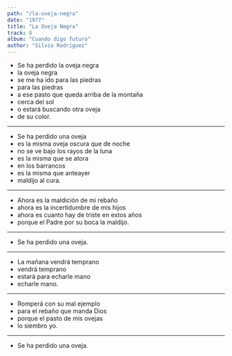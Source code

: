 ```yaml
---
path: "/la-oveja-negra"
date: "1977"
title: "La Oveja Negra"
track: 8
album: "Cuando digo futuro"
author: "Silvio Rodríguez"
---
```


- Se ha perdido la oveja negra
- la oveja negra
- se me ha ido para las piedras
- para las piedras
- a ese pasto que queda arriba de la montaña
- cerca del sol
- o estará buscando otra oveja
- de su color.

---

- Se ha perdido una oveja
- es la misma oveja oscura que de noche
- no se ve bajo los rayos de la luna
- es la misma que se atora
- en los barrancos
- es la misma que anteayer
- maldijo al cura.

---

- Ahora es la maldición de mi rebaño
- ahora es la incertidumbre de mis hijos
- ahora es cuanto hay de triste en estos años
- porque el Padre por su boca la maldijo.

---

- Se ha perdido una oveja.

---

- La mañana vendrá temprano
- vendrá temprano
- estará para echarle mano
- echarle mano.

---

- Romperá con su mal ejemplo
- para el rebaño que manda Dios
- porque el pasto de mis ovejas
- lo siembro yo.

---

- Se ha perdido una oveja.
